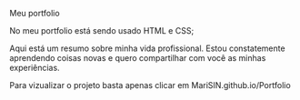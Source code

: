 Meu portfolio

No meu portfolio está sendo usado HTML e CSS;

Aqui está um resumo sobre minha vida profissional. Estou constatemente aprendendo coisas novas e quero compartilhar com você as minhas experiências.

Para vizualizar o projeto basta apenas clicar em MariSIN.github.io/Portfolio


